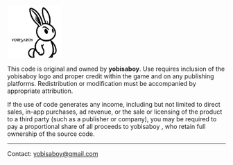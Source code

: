 <img src="https://github.com/yobisaboy/Resume/blob/main/yobisaboyLogo.png" alt="yobisaboy Logo" height="120" />

This code is original and owned by **yobisaboy**. Use requires inclusion of the yobisaboy logo and proper credit within the game and on any publishing platforms. Redistribution or modification must be accompanied by appropriate attribution.

If the use of code generates any income, including but not limited to direct sales, in-app purchases, ad revenue, or the sale or licensing of the product to a third party (such as a publisher or company), you may be required to pay a proportional share of all proceeds to yobisaboy , who retain full ownership of the source code.

---
Contact: [yobisaboy@gmail.com](mailto:yobisaboy@gmail.com)
